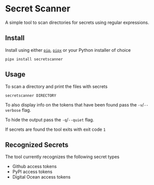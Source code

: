 # Secret Scanner

A simple tool to scan directories for secrets using regular expressions.

## Install

Install using either [`pip`](https://pypi.org/project/pip/), [`pipx`](https://pypi.org/project/pipx/) or your Python installer of choice

```
pipx install secretscanner
```

## Usage

To scan a directory and print the files with secrets

```
secretscanner DIRECTORY
```

To also display info on the tokens that have been found pass the `-v`/`--verbose` flag.

To hide the output pass the `-q`/`--quiet` flag.

If secrets are found the tool exits with exit code `1`

## Recognized Secrets

The tool currently recognizes the following secret types

- Github access tokens
- PyPI access tokens
- Digital Ocean access tokens
